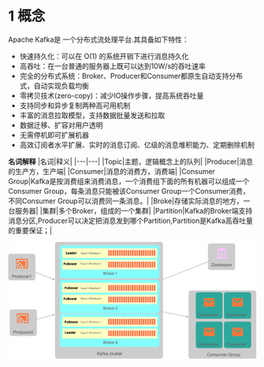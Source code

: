 # 1 概念
Apache Kafka是 一个分布式流处理平台.其具备如下特性：
* 快速持久化：可以在 O(1) 的系统开销下进行消息持久化
* 高吞吐：在一台普通的服务器上既可以达到10W/s的吞吐速率
* 完全的分布式系统：Broker、Producer和Consumer都原生自动支持分布式，自动实现负载均衡
* 零拷贝技术(zero-copy)：减少IO操作步骤，提高系统吞吐量
* 支持同步和异步复制两种高可用机制
* 丰富的消息拉取模型，支持数据批量发送和拉取
* 数据迁移、扩容对用户透明
* 无需停机即可扩展机器
* 高效订阅者水平扩展、实时的消息订阅、亿级的消息堆积能力、定期删除机制

**名词解释**
|名词|释义|
|---|---|
|Topic|主题，逻辑概念上的队列|
|Producer|消息的生产方，生产端|
|Consumer|消息的消费方，消费端|
|Consumer Group|Kafka是按消费组来消费消息，一个消费组下面的所有机器可以组成一个Consumer Group，每条消息只能被该Consumer Group一个Consumer消费，不同Consumer Group可以消费同一条消息。|
|Broke|存储实际消息的地方，一台服务器|
|集群|多个Broker，组成的一个集群|
|Partition|Kafka的Broker端支持消息分区,Producer可以决定把消息发到哪个Partition,Partition是Kafka高吞吐量的重要保证；|

![brief](/images/framework/mafka/brief.png)
